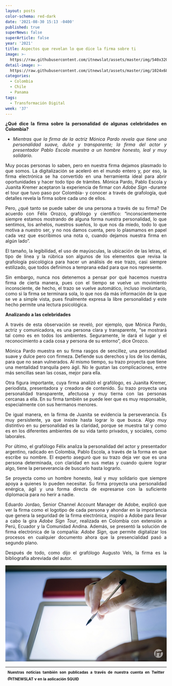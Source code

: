 ```yaml
---
layout: posts
color-schema: red-dark
date: '2021-08-30 15:13 -0400'
published: true
superNews: false
superArticle: false
year: '2021'
title: Aspectos que revelan lo que dice la firma sobre ti
image: >-
  https://raw.githubusercontent.com/itnewslat/assets/master/img/540x320/Firma-Electronica-p.jpg
detail-image: >-
  https://raw.githubusercontent.com/itnewslat/assets/master/img/1024x680/Firma-Electronica-g.jpg
categories:
  - Colombia
  - Chile
  - Panama
tags:
  - Transformación Digital
week: '37'
---
```

<p style="text-align: justify;"><strong>¿Qué dice la firma sobre la personalidad de algunas celebridades en Colombia?</strong></p>

<ul style="list-style-type: disc; text-align: justify;">
	<li><em>Mientras que la firma de la actriz Mónica Pardo revela que tiene una personalidad suave, dulce y transparente; la firma del actor y presentador Pablo Escola muestra a un hombre </em><em>honesto, leal y muy solidario.</em></li>
</ul>
<p style="text-align: justify;">Muy pocas personas lo saben, pero en nuestra firma dejamos plasmado lo que somos. La digitalización se aceleró en el mundo entero y, por eso, la firma electrónica se ha convertido en una herramienta ideal para abrir oportunidades y hacer todo tipo de trámites. Mónica Pardo, Pablo Escola y Juanita Kremer aceptaron la experiencia de firmar con <em>Adobe Sign</em> -durante el tour que tuvo paso por Colombia- y conocer a través de grafología, qué detalles revela la firma sobre cada uno de ellos.</p>
<p style="text-align: justify;">Pero, ¿qué tanto se puede saber de una persona a través de su firma? De acuerdo con Félix Orozco, grafólogo y científico: “inconscientemente siempre estamos mostrando de alguna forma nuestra personalidad, lo que sentimos, los anhelos, nuestros sueños, lo que nos da miedo, todo lo que motiva a nuestro ser, y no nos damos cuenta, pero lo plasmamos en papel cada vez que escribimos una nota o, cuando dejamos nuestra firma en algún lado”.</p>
<p style="text-align: justify;">El tamaño, la legibilidad, el uso de mayúsculas, la ubicación de las letras, el tipo de línea y la rúbrica son algunos de los elementos que revisa la grafología psicológica para hacer un análisis de ese trazo, casi siempre estilizado, que todos definimos a temprana edad para que nos represente.</p>
<p style="text-align: justify;">Sin embargo, nunca nos detenemos a pensar por qué hacemos nuestra firma de cierta manera, pues con el tiempo se vuelve un movimiento inconsciente, de hecho, el trazo se vuelve automático, incluso involuntario, como si la firma se terminara sola, lo que nos da más información de la que se ve a simple vista, pues finalmente expresa la libre personalidad y este hecho permite una lectura psicológica.</p>
<p style="text-align: justify;"><strong>Analizando a las celebridades</strong></p>
<p style="text-align: justify;">A través de esta observación se reveló, por ejemplo, que Mónica Pardo, actriz y comunicadora, es una persona clara y transparente, “se mostrará tal como es en todos los ambientes. Seguramente, le dará el lugar y el reconocimiento a cada cosa y persona de su entorno”, dice Orozco.</p>
<p style="text-align: justify;">Mónica Pardo muestra en su firma rasgos de sencillez, una personalidad suave y dulce pero con firmeza. Defiende sus derechos y los de los demás, para que no sean vulnerados. Al mismo tiempo, su trazo proyecta que tiene una mentalidad tranquila pero ágil. No le gustan las complicaciones, entre más sencillas sean las cosas, mejor para ella.</p>
<p style="text-align: justify;">Otra figura importante, cuya firma analizó el grafólogo, es Juanita Kremer, periodista, presentadora y creadora de contenido. Su trazo proyecta una personalidad transparente, afectuosa y muy tierna con las personas cercanas a ella. En su firma también se puede leer que es muy responsable, especialmente con sus hermanos menores.</p>
<p style="text-align: justify;">De igual manera, en la firma de Juanita se evidencia la perseverancia. Es muy persistente, ya que insiste hasta lograr lo que busca. Algo muy distintivo en su personalidad es la claridad, porque se muestra tal y como es en los diferentes ambientes de su vida tanto privados, y sociales, como laborales.</p>
<p style="text-align: justify;">Por último, el grafólogo Félix analiza la personalidad del actor y presentador argentino, radicado en Colombia, Pablo Escola, a través de la forma en que escribe su nombre. El experto aseguró que su trazo deja ver que es una persona determinada, con claridad en sus metas y cuando quiere lograr algo, tiene la perseverancia de buscarlo hasta lograrlo.</p>
<p style="text-align: justify;">Se proyecta como un hombre honesto, leal y muy solidario que siempre apoya a quienes lo pueden necesitar. Su firma proyecta una personalidad enérgica, ágil y una forma directa de expresarse con la suficiente diplomacia para no herir a nadie.</p>
<p style="text-align: justify;">Eduardo Jordao, Senior Channel Account Manager de Adobe, explicó que ver la firma como el logotipo de cada persona y ahondar en la importancia que genera la seguridad de la firma electrónica, inspiró a Adobe para llevar a cabo la gira<em> Adobe Sign Tour</em>, realizada en Colombia con extensión a Perú, Ecuador y la Comunidad Andina. Además, se presentó la solución de firma electrónica de la compañía: <em>Adobe Sign</em>, que permite digitalizar los procesos en cualquier documento ahora que la presencialidad pasó a segundo plano.</p>
<p style="text-align: justify;">Después de todo, como dijo el grafólogo Augusto Vels, la firma es la bibliografía abreviada del autor.</p>

![](https://raw.githubusercontent.com/itnewslat/assets/master/img/540x320/Firma-Electronica-p.jpg)

<table style="height: 42px;" width="569">
<tbody>
<tr>
<td style="text-align: justify;"><sub><strong>Nuestras noticias también son publicadas a través de nuestra cuenta en Twitter <a href="https://twitter.com/itnewslat?lang=es">@ITNEWSLAT</a> y en la aplicación <a href="https://squidapp.co/en/">SQUID</a></strong></sub></td>
</tr>
</tbody>
</table>
